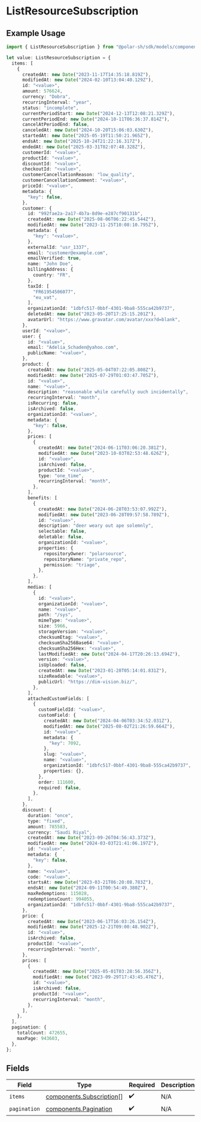 # ListResourceSubscription

## Example Usage

```typescript
import { ListResourceSubscription } from "@polar-sh/sdk/models/components/listresourcesubscription.js";

let value: ListResourceSubscription = {
  items: [
    {
      createdAt: new Date("2023-11-17T14:35:18.819Z"),
      modifiedAt: new Date("2024-02-10T13:04:40.129Z"),
      id: "<value>",
      amount: 576624,
      currency: "Dobra",
      recurringInterval: "year",
      status: "incomplete",
      currentPeriodStart: new Date("2024-12-13T12:08:21.329Z"),
      currentPeriodEnd: new Date("2024-10-11T06:36:37.814Z"),
      cancelAtPeriodEnd: false,
      canceledAt: new Date("2024-10-20T15:06:03.630Z"),
      startedAt: new Date("2025-05-19T11:50:21.965Z"),
      endsAt: new Date("2025-10-24T21:22:16.317Z"),
      endedAt: new Date("2025-03-31T02:07:48.328Z"),
      customerId: "<value>",
      productId: "<value>",
      discountId: "<value>",
      checkoutId: "<value>",
      customerCancellationReason: "low_quality",
      customerCancellationComment: "<value>",
      priceId: "<value>",
      metadata: {
        "key": false,
      },
      customer: {
        id: "992fae2a-2a17-4b7a-8d9e-e287cf90131b",
        createdAt: new Date("2025-08-06T06:22:45.544Z"),
        modifiedAt: new Date("2023-11-25T10:08:10.795Z"),
        metadata: {
          "key": "<value>",
        },
        externalId: "usr_1337",
        email: "customer@example.com",
        emailVerified: true,
        name: "John Doe",
        billingAddress: {
          country: "FR",
        },
        taxId: [
          "FR61954506077",
          "eu_vat",
        ],
        organizationId: "1dbfc517-0bbf-4301-9ba8-555ca42b9737",
        deletedAt: new Date("2023-05-20T17:25:15.201Z"),
        avatarUrl: "https://www.gravatar.com/avatar/xxx?d=blank",
      },
      userId: "<value>",
      user: {
        id: "<value>",
        email: "Adelia_Schaden@yahoo.com",
        publicName: "<value>",
      },
      product: {
        createdAt: new Date("2025-05-04T07:22:05.808Z"),
        modifiedAt: new Date("2025-07-29T01:03:47.705Z"),
        id: "<value>",
        name: "<value>",
        description: "reasonable while carefully ouch incidentally",
        recurringInterval: "month",
        isRecurring: false,
        isArchived: false,
        organizationId: "<value>",
        metadata: {
          "key": false,
        },
        prices: [
          {
            createdAt: new Date("2024-06-11T03:06:20.381Z"),
            modifiedAt: new Date("2023-10-03T02:53:48.626Z"),
            id: "<value>",
            isArchived: false,
            productId: "<value>",
            type: "one_time",
            recurringInterval: "month",
          },
        ],
        benefits: [
          {
            createdAt: new Date("2024-06-28T03:53:07.992Z"),
            modifiedAt: new Date("2023-06-28T09:57:58.789Z"),
            id: "<value>",
            description: "deer weary out ape solemnly",
            selectable: false,
            deletable: false,
            organizationId: "<value>",
            properties: {
              repositoryOwner: "polarsource",
              repositoryName: "private_repo",
              permission: "triage",
            },
          },
        ],
        medias: [
          {
            id: "<value>",
            organizationId: "<value>",
            name: "<value>",
            path: "/sys",
            mimeType: "<value>",
            size: 5966,
            storageVersion: "<value>",
            checksumEtag: "<value>",
            checksumSha256Base64: "<value>",
            checksumSha256Hex: "<value>",
            lastModifiedAt: new Date("2024-04-17T20:26:13.694Z"),
            version: "<value>",
            isUploaded: false,
            createdAt: new Date("2023-01-28T05:14:01.831Z"),
            sizeReadable: "<value>",
            publicUrl: "https://dim-vision.biz/",
          },
        ],
        attachedCustomFields: [
          {
            customFieldId: "<value>",
            customField: {
              createdAt: new Date("2024-04-06T03:34:52.031Z"),
              modifiedAt: new Date("2025-08-02T21:26:59.664Z"),
              id: "<value>",
              metadata: {
                "key": 7092,
              },
              slug: "<value>",
              name: "<value>",
              organizationId: "1dbfc517-0bbf-4301-9ba8-555ca42b9737",
              properties: {},
            },
            order: 111600,
            required: false,
          },
        ],
      },
      discount: {
        duration: "once",
        type: "fixed",
        amount: 785583,
        currency: "Saudi Riyal",
        createdAt: new Date("2023-09-26T04:56:43.373Z"),
        modifiedAt: new Date("2024-03-03T21:41:06.197Z"),
        id: "<value>",
        metadata: {
          "key": false,
        },
        name: "<value>",
        code: "<value>",
        startsAt: new Date("2023-03-21T06:20:08.783Z"),
        endsAt: new Date("2024-09-11T00:54:49.380Z"),
        maxRedemptions: 115028,
        redemptionsCount: 994055,
        organizationId: "1dbfc517-0bbf-4301-9ba8-555ca42b9737",
      },
      price: {
        createdAt: new Date("2023-06-17T16:03:26.154Z"),
        modifiedAt: new Date("2025-12-21T09:00:48.902Z"),
        id: "<value>",
        isArchived: false,
        productId: "<value>",
        recurringInterval: "month",
      },
      prices: [
        {
          createdAt: new Date("2025-05-01T03:28:56.356Z"),
          modifiedAt: new Date("2023-09-29T17:43:45.476Z"),
          id: "<value>",
          isArchived: false,
          productId: "<value>",
          recurringInterval: "month",
        },
      ],
    },
  ],
  pagination: {
    totalCount: 472655,
    maxPage: 943603,
  },
};
```

## Fields

| Field                                                                | Type                                                                 | Required                                                             | Description                                                          |
| -------------------------------------------------------------------- | -------------------------------------------------------------------- | -------------------------------------------------------------------- | -------------------------------------------------------------------- |
| `items`                                                              | [components.Subscription](../../models/components/subscription.md)[] | :heavy_check_mark:                                                   | N/A                                                                  |
| `pagination`                                                         | [components.Pagination](../../models/components/pagination.md)       | :heavy_check_mark:                                                   | N/A                                                                  |